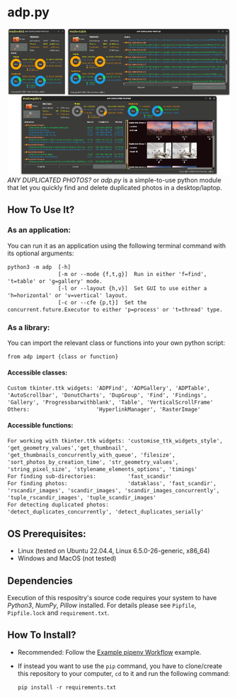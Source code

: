# adp.py
![Title](images/ADP_find_table_gallery_modes.png)
_ANY DUPLICATED PHOTOS?_ or _adp.py_ is a simple-to-use python module that let you quickly find and delete duplicated photos in a desktop/laptop.

## How To Use It?

### As an application: ###
You can run it as an application using the following terminal command with its optional arguments:

    python3 -m adp  [-h] 
                    [-m or --mode {f,t,g}]  Run in either 'f=find', 't=table' or 'g=gallery' mode.
                    [-l or --layout {h,v}]  Set GUI to use either a 'h=horizontal' or 'v=vertical' layout.
                    [-c or --cfe {p,t}]  Set the concurrent.future.Executor to either 'p=process' or 't=thread' type.

### As a library: ###
You can import the relevant class or functions into your own python script: 

    from adp import {class or function}

#### Accessible classes: ####

    Custom tkinter.ttk widgets: 'ADPFind', 'ADPGallery', 'ADPTable', 'AutoScrollbar', 'DonutCharts', 'DupGroup', 'Find', 'Findings', 'Gallery', 'Progressbarwithblank', 'Table', 'VerticalScrollFrame'
    Others:                     'HyperlinkManager', 'RasterImage'

#### Accessible functions: ####

    For working with tkinter.ttk widgets: 'customise_ttk_widgets_style', 'get_geometry_values','get_thumbnail', 'get_thumbnails_concurrently_with_queue', 'filesize', 'sort_photos_by_creation_time', 'str_geometry_values', 'string_pixel_size', 'stylename_elements_options', 'timings'  
    For finding sub-directories:          'fast_scandir'
    For finding photos:                   'dataklass', 'fast_scandir', 'rscandir_images', 'scandir_images', 'scandir_images_concurrently', 'tuple_rscandir_images', 'tuple_scandir_images'  
    For detecting duplicated photos:      'detect_duplicates_concurrently', 'detect_duplicates_serially'

## OS Prerequisites:
- Linux (tested on Ubuntu 22.04.4, Linux 6.5.0-26-generic, x86_64)
- Windows and MacOS (not tested)

## Dependencies
Execution of this respositry's source code requires your system to have _Python3_, _NumPy_, _Pillow_ installed. For details please see `Pipfile`, `Pipfile.lock` and `requirement.txt`.

## How To Install?
- Recommended: Follow the [Example pipenv Workflow](https://pipenv-fork.readthedocs.io/en/latest/basics.html#example-pipenv-workflow) example.
- If instead you want to use the `pip` command, you have to clone/create this repository to your computer, `cd` to it and run the following command:

      pip install -r requirements.txt